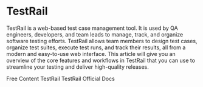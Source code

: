 # TestRail

TestRail is a web-based test case management tool. It is used by QA engineers, developers, and team leads to manage, track, and organize software testing efforts. TestRail allows team members to design test cases, organize test suites, execute test runs, and track their results, all from a modern and easy-to-use web interface. This article will give you an overview of the core features and workflows in TestRail that you can use to streamline your testing and deliver high-quality releases.

<ResourceGroupTitle>Free Content</ResourceGroupTitle>
<BadgeLink colorScheme='blue' badgeText='Official Website' href='https://www.gurock.com/testrail/?_gl=1%2Ah5wkd9%2A_up%2AMQ..&gclid=Cj0KCQjwnbmaBhD-ARIsAGTPcfWy9X3_Y_eIGdKetyC6m3Xdh9UzE4dWU98-aL8s-VilRWiOQEJH_DIaAtRAEALw_wcB'>TestRail</BadgeLink>
<BadgeLink colorScheme='blue' badgeText='Official Docs' href='https://support.gurock.com/hc/en-us'>TestRail Official Docs</BadgeLink>
